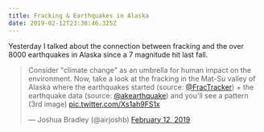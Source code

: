 ```yaml
---
title: Fracking & Earthquakes in Alaska
date: 2019-02-12T23:38:46.325Z
---
```

Yesterday I talked about the connection between fracking and the over 8000 earthquakes in Alaska since a 7 magnitude hit last fall.

<blockquote class="twitter-tweet"><p lang="en" dir="ltr">Consider &quot;climate change&quot; as an umbrella for human impact on the environment. Now, take a look at the fracking in the Mat-Su valley of Alaska where the earthquakes started (source: <a href="https://twitter.com/FracTracker?ref_src=twsrc%5Etfw">@FracTracker</a>) + the earthquake data (source: <a href="https://twitter.com/AKearthquake?ref_src=twsrc%5Etfw">@akearthquake</a>) and you&#39;ll see a pattern (3rd image) <a href="https://t.co/Xs1ah9FS1x">pic.twitter.com/Xs1ah9FS1x</a></p>&mdash; Joshua Bradley (@airjoshb) <a href="https://twitter.com/airjoshb/status/1095110438596083712?ref_src=twsrc%5Etfw">February 12, 2019</a></blockquote> <script async src="https://platform.twitter.com/widgets.js" charset="utf-8"></script>

